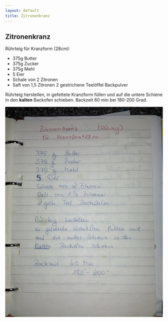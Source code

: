 ```yaml
---
layout: default
title: Zitronenkranz
---
```


## Zitronenkranz

Rührteig für Kranzform (28cm):

- 375g Butter
- 375g Zucker
- 375g Mehl
- 5 Eier
- Schale von 2 Zitronen
- Saft von 1,5 Zitronen
2 gestrichene Teelöffel Backpulver

Rührteig herstellen, in gefettete Kranzform füllen und auf die untere Schiene in den **kalten** Backofen schieben.
Backzeit 60 min bei 180-200 Grad.

![Zitronenkranz](img/zitronenkranz.jpg)

